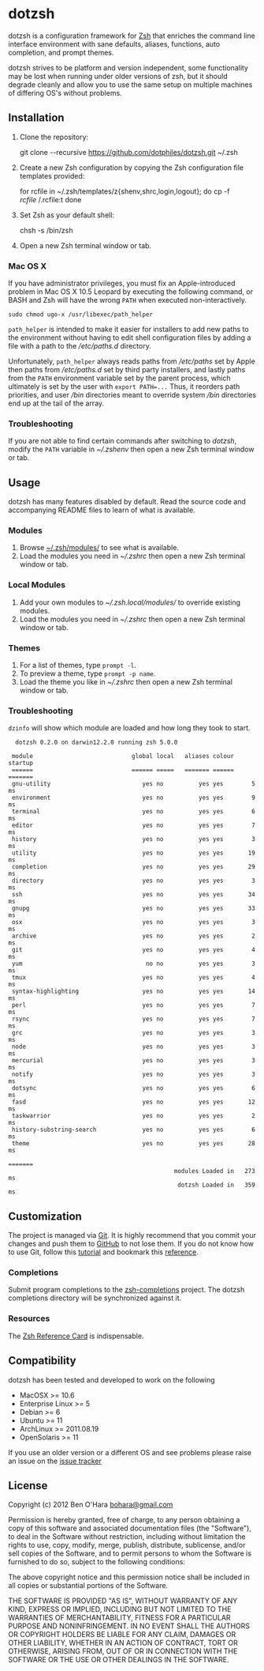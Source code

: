 dotzsh
======

dotzsh is a configuration framework for [Zsh][1] that enriches the command line
interface environment with sane defaults, aliases, functions, auto completion,
and prompt themes.

dotzsh strives to be platform and version independent, some functionality may be
lost when running under older versions of zsh, but it should degrade cleanly and
allow you to use the same setup on multiple machines of differing OS's without
problems.

Installation
------------

  1. Clone the repository:

        git clone --recursive https://github.com/dotphiles/dotzsh.git ~/.zsh

  2. Create a new Zsh configuration by copying the Zsh configuration file
     templates provided:

        for rcfile in ~/.zsh/templates/z{shenv,shrc,login,logout}; do
          cp -f $rcfile ~/.$rcfile:t
        done

  3. Set Zsh as your default shell:

        chsh -s /bin/zsh

  4. Open a new Zsh terminal window or tab.

### Mac OS X

If you have administrator privileges, you must fix an Apple-introduced problem
in Mac OS X 10.5 Leopard by executing the following command, or BASH and Zsh
will have the wrong `PATH` when executed non-interactively.

    sudo chmod ugo-x /usr/libexec/path_helper

`path_helper` is intended to make it easier for installers to add new paths to
the environment without having to edit shell configuration files by adding
a file with a path to the */etc/paths.d* directory.

Unfortunately, `path_helper` always reads paths from */etc/paths* set by Apple
then paths from */etc/paths.d* set by third party installers, and lastly paths
from the `PATH` environment variable set by the parent process, which
ultimately is set by the user with `export PATH=...` Thus, it reorders path
priorities, and user */bin* directories meant to override system */bin*
directories end up at the tail of the array.

### Troubleshooting

If you are not able to find certain commands after switching to *dotzsh*,
modify the `PATH` variable in *~/.zshenv* then open a new Zsh terminal
window or tab.

Usage
-----

dotzsh has many features disabled by default. Read the source code and
accompanying README files to learn of what is available.

### Modules

  1. Browse [~/.zsh/modules/][23] to see what is available.
  2. Load the modules you need in *~/.zshrc* then open a new Zsh terminal window
     or tab.

### Local Modules

  1. Add your own modules to *~/.zsh.local/modules/* to override existing modules.
  2. Load the modules you need in *~/.zshrc* then open a new Zsh terminal window
     or tab.
 
### Themes

  1. For a list of themes, type `prompt -l`.
  2. To preview a theme, type `prompt -p name`.
  3. Load the theme you like in *~/.zshrc* then open a new Zsh terminal window
     or tab.

### Troubleshooting

  `dzinfo` will show which module are loaded and how long they took to start.

      dotzsh 0.2.0 on darwin12.2.0 running zsh 5.0.0

     module                            global local   aliases colour  startup
     ======                            ====== =====   ======= ======  =======
     gnu-utility                          yes no          yes yes        5 ms
     environment                          yes no          yes yes        9 ms
     terminal                             yes no          yes yes        6 ms
     editor                               yes no          yes yes        7 ms
     history                              yes no          yes yes        3 ms
     utility                              yes no          yes yes       19 ms
     completion                           yes no          yes yes       29 ms
     directory                            yes no          yes yes        3 ms
     ssh                                  yes no          yes yes       34 ms
     gnupg                                yes no          yes yes       33 ms
     osx                                  yes no          yes yes        3 ms
     archive                              yes no          yes yes        2 ms
     git                                  yes no          yes yes        4 ms
     yum                                   no no          yes yes        3 ms
     tmux                                 yes no          yes yes        4 ms
     syntax-highlighting                  yes no          yes yes       14 ms
     perl                                 yes no          yes yes        7 ms
     rsync                                yes no          yes yes        7 ms
     grc                                  yes no          yes yes        3 ms
     node                                 yes no          yes yes        3 ms
     mercurial                            yes no          yes yes        3 ms
     notify                               yes no          yes yes        3 ms
     dotsync                              yes no          yes yes        6 ms
     fasd                                 yes no          yes yes       12 ms
     taskwarrior                          yes no          yes yes        2 ms
     history-substring-search             yes no          yes yes        6 ms
     theme                                yes no          yes yes       28 ms
                                                                      =======
                                                   modules Loaded in   273 ms
                                                    dotzsh Loaded in   359 ms

Customization
-------------

The project is managed via [Git][3]. It is highly recommend that you commit
your changes and push them to [GitHub][4] to not lose them. If you do not know
how to use Git, follow this [tutorial][5] and bookmark this [reference][6].

### Completions

Submit program completions to the [zsh-completions][7] project. The dotzsh
completions directory will be synchronized against it.

### Resources

The [Zsh Reference Card][8] is indispensable.

Compatibility
-------------

dotzsh has been tested and developed to work on the following

  - MacOSX >= 10.6
  - Enterprise Linux >= 5
  - Debian >= 6
  - Ubuntu >= 11
  - ArchLinux >= 2011.08.19
  - OpenSolaris >= 11

If you use an older version or a different OS and see problems please raise an
issue on the [issue tracker][22]

License
-------

Copyright (c) 2012 Ben O'Hara <bohara@gmail.com>

Permission is hereby granted, free of charge, to any person obtaining a copy of
this software and associated documentation files (the "Software"), to deal in
the Software without restriction, including without limitation the rights to
use, copy, modify, merge, publish, distribute, sublicense, and/or sell copies
of the Software, and to permit persons to whom the Software is furnished to do
so, subject to the following conditions:

The above copyright notice and this permission notice shall be included in all
copies or substantial portions of the Software.

THE SOFTWARE IS PROVIDED "AS IS", WITHOUT WARRANTY OF ANY KIND, EXPRESS OR
IMPLIED, INCLUDING BUT NOT LIMITED TO THE WARRANTIES OF MERCHANTABILITY,
FITNESS FOR A PARTICULAR PURPOSE AND NONINFRINGEMENT. IN NO EVENT SHALL THE
AUTHORS OR COPYRIGHT HOLDERS BE LIABLE FOR ANY CLAIM, DAMAGES OR OTHER
LIABILITY, WHETHER IN AN ACTION OF CONTRACT, TORT OR OTHERWISE, ARISING FROM,
OUT OF OR IN CONNECTION WITH THE SOFTWARE OR THE USE OR OTHER DEALINGS IN THE
SOFTWARE.

[1]: http://www.zsh.org
[2]: https://raw.github.com/dotphiles/dotzsh/master/themes/dotphiles/screenshots/dotphiles.png "dotphiles theme"
[3]: http://git-scm.com
[4]: https://github.com
[5]: http://gitimmersion.com
[6]: http://gitref.org
[7]: https://github.com/zsh-users/zsh-completions
[8]: http://www.bash2zsh.com/zsh_refcard/refcard.pdf
[9]: https://github.com/dotphiles/dotzsh/contributors
[10]: http://jeffkreeftmeijer.com/2010/why-arent-you-using-git-flow/
[11]: http://help.github.com/win-set-up-git/
[12]: http://rogerdudler.github.com/git-guide/
[13]: http://help.github.com/fork-a-repo/
[14]: http://help.github.com/send-pull-requests/
[15]: http://nvie.com/posts/a-successful-git-branching-model/
[16]: http://www.twitter.com/nvie
[17]: https://github.com/nvie/gitflow
[18]: https://github.com/nvie/gitflow/wiki/Installation
[19]: http://tbaggery.com/2008/04/19/a-note-about-git-commit-messages.html
[20]: https://help.github.com/articles/using-pull-requests
[21]: http://daringfireball.net/projects/markdown/syntax#img
[22]: https://github.com/dotphiles/dotzsh/issues
[23]: https://github.com/dotphiles/dotzsh/tree/master/modules
[24]: https://github.com/dotphiles/dotzsh/contributors

